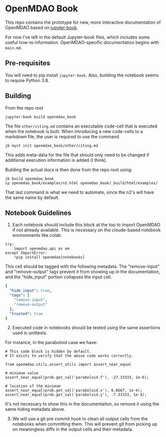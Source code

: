 # OpenMDAO Book

This repo contains the prototype for new, more interactive documentation of OpenMDAO
based on [jupyter-book](https://jupyterbook.org/intro.html).

For now I've left in the default Jupyter-book files, which includes some
useful how-to information. OpenMDAO-specific documentation begins with `main.md`.

## Pre-requisites

You will need to pip install `jupyter-book`.
Also, building the notebook seems to require Python 3.8.

## Building

From the repo root

```
jupyter-book build openmdao_book
```

The file `other/citing.md` contains an executable code-cell that is
executed when the notebook is built.  When introducing a new code-cells
to a markdown file, the user is required to use the command

```
jb myst init openmdao_book/other/citing.md 
```

This adds meta-data for the file that should only need to be changed
if additional execution information is added (I think).

Building the actual docs is then done from the repo root using:

```
jb build openmdao_book 
cp openmdao_book/examples/n2.html openmdao_book/_build/html/examples/
```

That last command is what we need to automate, since the n2's will have the same name by default.


## Notebook Guidelines

1. Each notebook should include this block at the top to import OpenMDAO if not already available.  This is necessary on the cloude-based notebook environments like colab.

``` python3
try:
    import openmdao.api as om
except ImportError:
    !pip install openmdao[notebooks]
```

This cell should be tagged with the following metadata.  The "remove-input" and "remove-output" tags prevent it from showing up in the documentation, and the "hide_input" portion collapses the input cell.

``` yaml
{
  "hide_input": true,
  "tags": [
    "remove-input",
    "remove-output"
  ],
  "trusted": true
}
```

2. Executed code in notebooks should be tested using the same assertions used in unittests.

For instance, in the paraboloid case we have:

``` python3
# This code block is hidden by default.
# It exists to verify that the above code works correctly.

from openmdao.utils.assert_utils import assert_near_equal

# minimum value
assert_near_equal(prob.get_val('paraboloid.f'), -27.33333, 1e-6);

# location of the minimum
assert_near_equal(prob.get_val('paraboloid.x'), 6.6667, 1e-4);
assert_near_equal(prob.get_val('paraboloid.y'), -7.33333, 1e-4);
```

It's not necessary to show this in the documentaiton, so remove it using the same
hiding metadata above.

3. We will use a git pre commit hook to clean all output cells from the notebooks when committing them.  This will prevent git from picking up on meaningless diffs in the output cells and their metadata.
